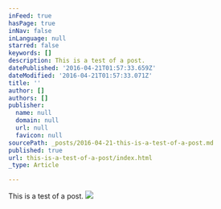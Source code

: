 ```yaml
---
inFeed: true
hasPage: true
inNav: false
inLanguage: null
starred: false
keywords: []
description: This is a test of a post.
datePublished: '2016-04-21T01:57:33.659Z'
dateModified: '2016-04-21T01:57:33.071Z'
title: ''
author: []
authors: []
publisher:
  name: null
  domain: null
  url: null
  favicon: null
sourcePath: _posts/2016-04-21-this-is-a-test-of-a-post.md
published: true
url: this-is-a-test-of-a-post/index.html
_type: Article

---
```

This is a test of a post.
![](https://the-grid-user-content.s3-us-west-2.amazonaws.com/f63cfce5-8ac6-4dfc-b350-bb7b3bc06e80.jpg)